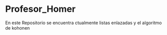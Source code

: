# Profesor_Homer
En este Repositorio se encuentra ctualmente listas enlazadas y el algoritmo de kohonen 

